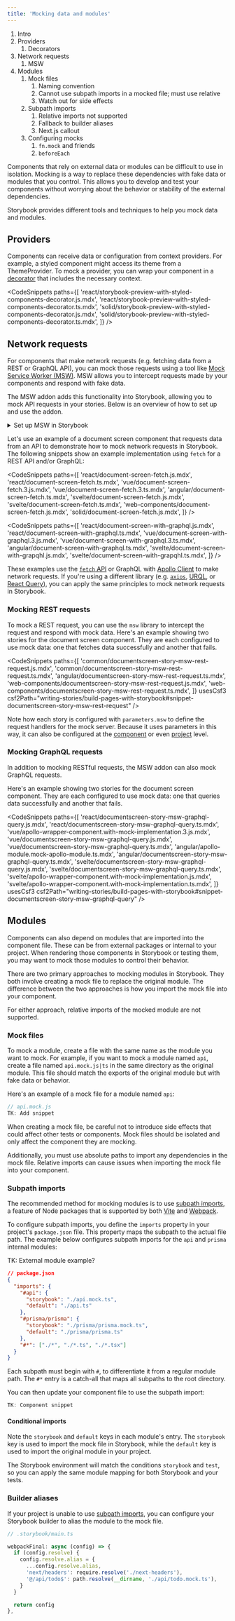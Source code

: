 ```yaml
---
title: 'Mocking data and modules'
---
```


1. Intro
2. Providers
   1. Decorators
3. Network requests
   1. MSW
4. Modules
   1. Mock files
      1. Naming convention
      2. Cannot use subpath imports in a mocked file; must use relative
      3. Watch out for side effects
   2. Subpath imports
      1. Relative imports not supported
      2. Fallback to builder aliases
      3. Next.js callout
   3. Configuring mocks
      1. `fn.mock` and friends
      2. `beforeEach`

Components that rely on external data or modules can be difficult to use in isolation. Mocking is a way to replace these dependencies with fake data or modules that you control. This allows you to develop and test your components without worrying about the behavior or stability of the external dependencies.

Storybook provides different tools and techniques to help you mock data and modules.

<!-- TODO: React & Solid only? -->

## Providers

Components can receive data or configuration from context providers. For example, a styled component might access its theme from a ThemeProvider. To mock a provider, you can wrap your component in a [decorator](./decorators.md) that includes the necessary context.

<!-- prettier-ignore-start -->

<CodeSnippets
  paths={[
    'react/storybook-preview-with-styled-components-decorator.js.mdx',
    'react/storybook-preview-with-styled-components-decorator.ts.mdx',
    'solid/storybook-preview-with-styled-components-decorator.js.mdx',
    'solid/storybook-preview-with-styled-components-decorator.ts.mdx',
  ]}
/>

<!-- prettier-ignore-end -->

<!-- TODO: Something about the `context` argument? -->

## Network requests

For components that make network requests (e.g. fetching data from a REST or GraphQL API), you can mock those requests using a tool like [Mock Service Worker (MSW)](https://mswjs.io/). MSW allows you to intercept requests made by your components and respond with fake data.

The MSW addon adds this functionality into Storybook, allowing you to mock API requests in your stories. Below is an overview of how to set up and use the addon.

<details>
<summary>Set up MSW in Storybook</summary>

First, run this command to install MSW:

<!-- TODO: Snippetize -->

```sh
npm install msw --save-dev
```

Next, install and register the MSW addon:

<!-- TODO: Snippetize -->

```sh
npx storybook@latest add msw-storybook-addon
```

Then, generate the service worker file necessary for MSW to work:

<!-- prettier-ignore-start -->

<!-- TODO: Rename files -->
<CodeSnippets
  paths={[
    'common/storybook-msw-generate.msw.js.mdx',
    'common/storybook-msw-generate.msw-pnpm.js.mdx',
  ]}
/>

<!-- prettier-ignore-end -->

<If renderer="angular">

<Callout variant="info" icon="💡">

Angular projects will likely need to adjust the command to save the mock service worker file in a different directory (e.g., `src`).

</Callout>

</If>

Initialize the addon and apply it to all stories with a [project-level loader](./loaders.md#global-loaders):

<!-- prettier-ignore-start -->

<!-- TODO: Update to use loader instead of decorator -->
<CodeSnippets
  paths={[
    'common/storybook-preview-register-msw-addon.js.mdx',
    'common/storybook-preview-register-msw-addon.ts.mdx',
  ]}
/>

<!-- prettier-ignore-end -->

Finally, ensure the [`staticDirs`](../api/main-config-static-dirs.md) property in your Storybook configuration will include the generated service worker file:

<!-- prettier-ignore-start -->

<!-- TODO: Update comment to mention how the dir needs to match -->
<CodeSnippets
  paths={[
    'common/storybook-main-with-single-static-dir.js.mdx',
  ]}
/>

<!-- prettier-ignore-end -->

</details>

Let's use an example of a document screen component that requests data from an API to demonstrate how to mock network requests in Storybook. The following snippets show an example implementation using `fetch` for a REST API and/or GraphQL:

<!-- prettier-ignore-start -->

<!-- TODO: Combine snippets fetch and GraphQL -->
<CodeSnippets
  paths={[
    'react/document-screen-fetch.js.mdx',
    'react/document-screen-fetch.ts.mdx',
    'vue/document-screen-fetch.3.js.mdx',
    'vue/document-screen-fetch.3.ts.mdx',
    'angular/document-screen-fetch.ts.mdx',
    'svelte/document-screen-fetch.js.mdx',
    'svelte/document-screen-fetch.ts.mdx',
    'web-components/document-screen-fetch.js.mdx',
    'solid/document-screen-fetch.js.mdx',
  ]}
/>

<!-- prettier-ignore-end -->

<!-- prettier-ignore-start -->

<CodeSnippets
  paths={[
    'react/document-screen-with-graphql.js.mdx',
    'react/document-screen-with-graphql.ts.mdx',
    'vue/document-screen-with-graphql.3.js.mdx',
    'vue/document-screen-with-graphql.3.ts.mdx',
    'angular/document-screen-with-graphql.ts.mdx',
    'svelte/document-screen-with-grapqhl.js.mdx',
    'svelte/document-screen-with-grapqhl.ts.mdx',
  ]}
/>

<!-- prettier-ignore-end -->

<Callout variant="info">

These examples use the [`fetch` API](https://developer.mozilla.org/en-US/docs/Web/API/fetch) or GraphQL with [Apollo Client](https://www.apollographql.com/docs/) to make network requests. If you're using a different library (e.g. [`axios`](https://axios-http.com/), [URQL](https://formidable.com/open-source/urql/), or [React Query](https://react-query.tanstack.com/)), you can apply the same principles to mock network requests in Storybook.

</Callout>

### Mocking REST requests

To mock a REST request, you can use the `msw` library to intercept the request and respond with mock data. Here's an example showing two stories for the document screen component. They are each configured to use mock data: one that fetches data successfully and another that fails.

<!-- prettier-ignore-start -->

<!-- TODO: Update to use latest MSW -->
<CodeSnippets
  paths={[
    'common/documentscreen-story-msw-rest-request.js.mdx',
    'common/documentscreen-story-msw-rest-request.ts.mdx',
    'angular/documentscreen-story-msw-rest-request.ts.mdx',
    'web-components/documentscreen-story-msw-rest-request.js.mdx',
    'web-components/documentscreen-story-msw-rest-request.ts.mdx',
  ]}
  usesCsf3
  csf2Path="writing-stories/build-pages-with-storybook#snippet-documentscreen-story-msw-rest-request"
/>

<!-- prettier-ignore-end -->

Note how each story is configured with `parameters.msw` to define the request handlers for the mock server. Because it uses parameters in this way, it can also be configured at the [component](./parameters.md#component-parameters) or even [project](./parameters.md#global-parameters) level.

### Mocking GraphQL requests

In addition to mocking RESTful requests, the MSW addon can also mock GraphQL requests.

Here's an example showing two stories for the document screen component. They are each configured to use mock data: one that queries data successfully and another that fails.

<!-- prettier-ignore-start -->

<!-- TODO: Update to use latest MSW -->
<CodeSnippets
  paths={[
    'react/documentscreen-story-msw-graphql-query.js.mdx',
    'react/documentscreen-story-msw-graphql-query.ts.mdx',
    'vue/apollo-wrapper-component.with-mock-implementation.3.js.mdx',
    'vue/documentscreen-story-msw-graphql-query.js.mdx',
    'vue/documentscreen-story-msw-graphql-query.ts.mdx',
    'angular/apollo-module.mock-apollo-module.ts.mdx',
    'angular/documentscreen-story-msw-graphql-query.ts.mdx',
    'svelte/documentscreen-story-msw-graphql-query.js.mdx',
    'svelte/documentscreen-story-msw-graphql-query.ts.mdx',
    'svelte/apollo-wrapper-component.with-mock-implementation.js.mdx',
    'svelte/apollo-wrapper-component.with-mock-implementation.ts.mdx',
  ]}
  usesCsf3
  csf2Path="writing-stories/build-pages-with-storybook#snippet-documentscreen-story-msw-graphql-query"
/>

<!-- prettier-ignore-end -->

## Modules

Components can also depend on modules that are imported into the component file. These can be from external packages or internal to your project. When rendering those components in Storybook or testing them, you may want to mock those modules to control their behavior.

There are two primary approaches to mocking modules in Storybook. They both involve creating a mock file to replace the original module. The difference between the two approaches is how you import the mock file into your component.

For either approach, relative imports of the mocked module are not supported.

### Mock files

To mock a module, create a file with the same name as the module you want to mock. For example, if you want to mock a module named `api`, create a file named `api.mock.js|ts` in the same directory as the original module. This file should match the exports of the original module but with fake data or behavior.

Here's an example of a mock file for a module named `api`:

```js
// api.mock.js
TK: Add snippet
```

<Callout variant="warning">

When creating a mock file, be careful not to introduce side effects that could affect other tests or components. Mock files should be isolated and only affect the component they are mocking.

Additionally, you must use absolute paths to import any dependencies in the mock file. Relative imports can cause issues when importing the mock file into your component.

</Callout>

### Subpath imports

The recommended method for mocking modules is to use [subpath imports](https://nodejs.org/api/packages.html#subpath-imports), a feature of Node packages that is supported by both [Vite](../builders/vite.md) and [Webpack](../builders/webpack.md).

To configure subpath imports, you define the `imports` property in your project's `package.json` file. This property maps the subpath to the actual file path. The example below configures subpath imports for the `api` and `prisma` internal modules:

TK: External module example?

```json
// package.json
{
  "imports": {
    "#api": {
      "storybook": "./api.mock.ts",
      "default": "./api.ts"
    },
    "#prisma/prisma": {
      "storybook": "./prisma/prisma.mock.ts",
      "default": "./prisma/prisma.ts"
    },
    "#*": ["./*", "./*.ts", "./*.tsx"]
  }
}
```

<Callout variant="info">

Each subpath must begin with `#`, to differentiate it from a regular module path. The `#*` entry is a catch-all that maps all subpaths to the root directory.

</Callout>

You can then update your component file to use the subpath import:

```ts
TK: Component snippet
```

#### Conditional imports

Note the `storybook` and `default` keys in each module's entry. The `storybook` key is used to import the mock file in Storybook, while the `default` key is used to import the original module in your project.

The Storybook environment will match the conditions `storybook` and `test`, so you can apply the same module mapping for both Storybook and your tests.

### Builder aliases

If your project is unable to use [subpath imports](#subpath-imports), you can configure your Storybook builder to alias the module to the mock file.

```js
// .storybook/main.ts

webpackFinal: async (config) => {
  if (config.resolve) {
    config.resolve.alias = {
      ...config.resolve.alias,
      'next/headers': require.resolve('./next-headers'),
      '@/api/todo$': path.resolve(__dirname, './api/todo.mock.ts'),
    }
  }

  return config
},
```
